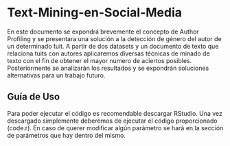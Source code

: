 # Text-Mining-en-Social-Media
En este documento se expondrá brevemente el concepto de Author Profiling y se presentara una solución a la detección de género del autor de un determinado  ́tuit. A partir de dos datasets y un documento de texto que relaciona tuits con  autores aplicaremos diversas técnicas de minado de texto con el fin de obtener el mayor numero de aciertos posibles. Posteriormente se analizarán los resultados y se expondrán soluciones alternativas para un trabajo futuro.

## Guía de Uso
Para poder ejecutar el código es recomendable descargar RStudio. Una vez descargado simplemente deberemos de ejecutar el código proporcionado (code.r). En caso de querer modificar algún parámetro se hará en la sección de parámetros que hay dentro del mismo.
